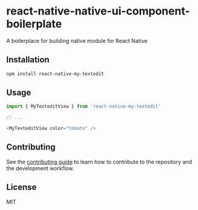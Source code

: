 # react-native-native-ui-component-boilerplate

A boilerplace for building native module for React Native

## Installation

```sh
npm install react-native-my-textedit
```

## Usage

```js
import { MyTexteditView } from 'react-native-my-textedit'

// ...

<MyTexteditView color="tomato" />
```

## Contributing

See the [contributing guide](CONTRIBUTING.md) to learn how to contribute to the repository and the development workflow.

## License

MIT
